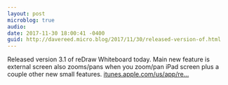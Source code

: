 ```yaml
---
layout: post
microblog: true
audio: 
date: 2017-11-30 18:00:41 -0400
guid: http://davereed.micro.blog/2017/11/30/released-version-of.html
---
```

Released version 3.1 of reDraw Whiteboard today. Main new feature is external screen also zooms/pans when you zoom/pan iPad screen plus a couple other new small features. [itunes.apple.com/us/app/re...](https://itunes.apple.com/us/app/redraw/id1114820588?mt=8)
